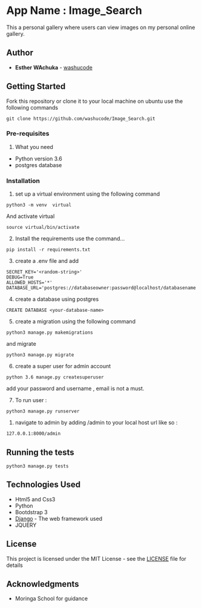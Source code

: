 # App Name : Image_Search

This a personal gallery where users can view images on my personal online gallery.


## Author

* **Esther WAchuka** - [washucode](https://github.com/washucode)




## Getting Started

Fork this repository or clone it to your local machine on ubuntu use the following commands
```
git clone https://github.com/washucode/Image_Search.git
```

### Pre-requisites

1. What you need
* Python version 3.6
* postgres database

### Installation



1. set up a virtual environment using the following command

```
python3 -m venv  virtual
```

And activate virtual

```
source virtual/bin/activate

```

2. Install the requirements use the command...
```
pip install -r requirements.txt
```
3. create a .env file and add
```
SECRET_KEY='<random-string>'
DEBUG=True
ALLOWED_HOSTS='*'
DATABASE_URL='postgres://databaseowner:password@localhost/databasename'
```
4. create a database using postgres
```
CREATE DATABASE <your-database-name>
```
5. create a migration using the following command
```
python3 manage.py makemigrations
```

and migrate
```
python3 manage.py migrate
```
6. create a super user for admin account
```
python 3.6 manage.py createsuperuser
```
add your password and username , email is not a must.

7. To run user :
```
python3 manage.py runserver
```
1. navigate to admin by adding /admin to your local host url like so :
```
127.0.0.1:8000/admin
```




## Running the tests


```
python3 manage.py tests
```


## Technologies Used

* Html5 and Css3
* Python
* Bootdstrap 3
* [Django](https://www.djangoproject.com/download/) - The web framework used
* JQUERY




## License

This project is licensed under the MIT License - see the [LICENSE](LICENSE) file for details

## Acknowledgments

* Moringa School for guidance